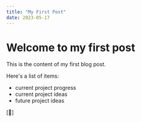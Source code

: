 ```yaml
---
title: "My First Post"
date: 2023-05-17
---
```


# Welcome to my first post

This is the content of my first blog post.

Here's a list of items:

- current project progress
- current project ideas
- future project ideas


[🙌]
